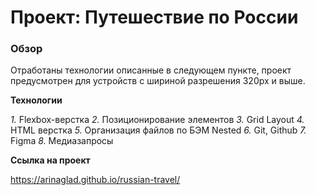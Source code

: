 # Проект: Путешествие по России

### Обзор
 Отработаны технологии описанные в следующем пункте, проект предусмотрен для устройств с шириной разрешения 320px и выше.

**Технологии**

_1._ Flexbox-верстка
_2._ Позиционирование элементов
_3._ Grid Layout
_4._ HTML верстка
_5._ Организация файлов по БЭМ Nested
_6._ Git, Github
_7._ Figma
_8._ Медиазапросы

**Ссылка на проект**

https://arinaglad.github.io/russian-travel/


